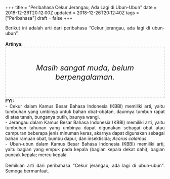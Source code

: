 +++
title = "Peribahasa Cekur Jerangau, Ada Lagi di Ubun-Ubun"
date = 2018-12-26T20:12:00Z
updated = 2018-12-26T20:12:40Z
tags = ["Peribahasa"]
draft = false
+++

<div dir="ltr" style="text-align: left;" trbidi="on"><div style="text-align: justify;">Berikut ini adalah arti dari peribahasa “Cekur jerangau, ada lagi di ubun-ubun”.</div><br /><div style="text-align: justify;"><b>Artinya:</b></div><div style="border: 2px dashed #ddd; font-size: 24px; height: auto; margin: 0 auto; padding: 50px; text-align: center; width: auto;"><i>Masih sangat muda, belum berpengalaman.</i></div><div style="text-align: justify;"><b>FYI:</b><br />- Cekur dalam Kamus Besar Bahasa Indonesia (KBBI) memiliki arti, yaitu tumbuhan yang umbinya untuk bahan obat-obatan, daunnya tumbuh rapat di atas tanah, bunganya putih, baunya wangi.<br />- Jerangau dalam Kamus Besar Bahasa Indonesia (KBBI) memiliki arti, yaitu tumbuhan tahunan yang umbinya dapat digunakan sebagai obat atau campuran beberapa jenis minuman keras, akarnya dapat digunakan sebagai bahan ramuan obat, bumbu dapur, dan insektisida; <i>Acorus calamus</i>.<br />- Ubun-ubun dalam Kamus Besar Bahasa Indonesia (KBBI) memiliki arti, yaitu bagian yang empuk pada kepala (bagian kepala dekat dahi); bagian puncak kepala; mercu kepala.</div><br /><div style="text-align: justify;">Demikian arti dari peribahasa "Cekur jerangau, ada lagi di ubun-ubun". Semoga bermanfaat. </div></div>
